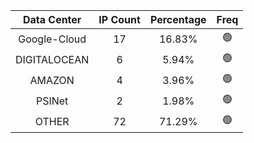 | Data Center | IP Count | Percentage | Freq |
|:------------:|:--------:|:-----------:|:-----:|
| Google-Cloud | 17 | 16.83% | 🟢 |
| DIGITALOCEAN | 6 | 5.94% | 🟢 |
| AMAZON | 4 | 3.96% | 🟢 |
| PSINet | 2 | 1.98% | 🟢 |
| OTHER | 72 | 71.29% | 🟢 |